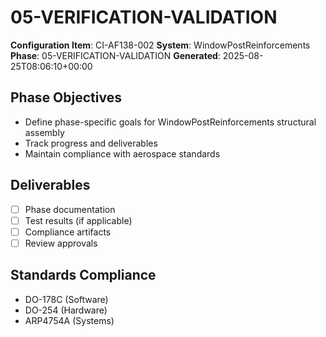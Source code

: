 # 05-VERIFICATION-VALIDATION

**Configuration Item**: CI-AF138-002
**System**: WindowPostReinforcements
**Phase**: 05-VERIFICATION-VALIDATION
**Generated**: 2025-08-25T08:06:10+00:00

## Phase Objectives
- Define phase-specific goals for WindowPostReinforcements structural assembly
- Track progress and deliverables
- Maintain compliance with aerospace standards

## Deliverables
- [ ] Phase documentation
- [ ] Test results (if applicable)
- [ ] Compliance artifacts
- [ ] Review approvals

## Standards Compliance
- DO-178C (Software)
- DO-254 (Hardware)
- ARP4754A (Systems)

